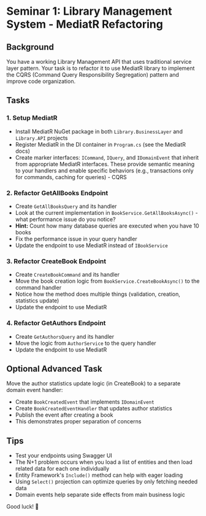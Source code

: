 # Seminar 1: Library Management System - MediatR Refactoring


## Background

You have a working Library Management API that uses traditional service layer pattern. Your task is to refactor it to use MediatR library to implement the CQRS (Command Query Responsibility Segregation) pattern and improve code organization. 

## Tasks

### 1. Setup MediatR

- Install MediatR NuGet package in both `Library.BusinessLayer` and `Library.API` projects
- Register MediatR in the DI container in `Program.cs` (see the MediatR docs)
- Create marker interfaces: `ICommand`, `IQuery`, and `IDomainEvent` that inherit from appropriate MediatR interfaces. These provide semantic meaning to your handlers and enable specific behaviors (e.g., transactions only for commands, caching for queries) - CQRS

### 2. Refactor GetAllBooks Endpoint

- Create `GetAllBooksQuery` and its handler
- Look at the current implementation in `BookService.GetAllBooksAsync()` - what performance issue do you notice?
- **Hint:** Count how many database queries are executed when you have 10 books
- Fix the performance issue in your query handler
- Update the endpoint to use MediatR instead of `IBookService`

### 3. Refactor CreateBook Endpoint

- Create `CreateBookCommand` and its handler
- Move the book creation logic from `BookService.CreateBookAsync()` to the command handler
- Notice how the method does multiple things (validation, creation, statistics update)
- Update the endpoint to use MediatR

### 4. Refactor GetAuthors Endpoint

- Create `GetAuthorsQuery` and its handler
- Move the logic from `AuthorService` to the query handler
- Update the endpoint to use MediatR

## Optional Advanced Task

Move the author statistics update logic (in CreateBook) to a separate domain event handler:

- Create `BookCreatedEvent` that implements `IDomainEvent`
- Create `BookCreatedEventHandler` that updates author statistics
- Publish the event after creating a book
- This demonstrates proper separation of concerns

## Tips

- Test your endpoints using Swagger UI
- The N+1 problem occurs when you load a list of entities and then load related data for each one individually
- Entity Framework's `Include()` method can help with eager loading
- Using `Select()` projection can optimize queries by only fetching needed data
- Domain events help separate side effects from main business logic

Good luck! 🚀
